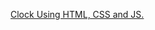 <a href="https://rahul-maharjan.github.io/Clock/" target="_blank">Clock Using HTML, CSS and JS.</a>
